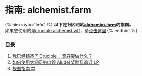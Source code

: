 # 指南: alchemist.farm



{% hint style="info" %}
**以下是社区网站**[**alchemist.farm**](https://alchemist.farm/)**的指南。**  
如果您使用的是[crucible.alchemist.wtf](https://crucible.alchemist.wtf/)，请[点击这里](../guides-crucible.alchemist.wtf/)
{% endhint %}

### 目录

1. [我已经铸造了 Crucible ，现在要做什么？](i-minted-a-crucible-now-what.md)
2. [如何使用太极网络申领 Aludel 奖励及退订 LP](how-to-claim-rewards-and-unsubscribe-your-lp-from-the-aludel-using-the-taichi-network.md)
3. [视图指南 🎞](visual-guides.md)



